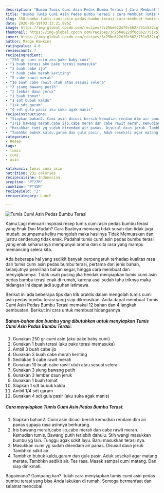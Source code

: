 ```yaml
---
description: "Bumbu Tumis Cumi Asin Pedas Bumbu Terasi | Cara Membuat Tumis Cumi Asin Pedas Bumbu Terasi Yang Lezat"
title: "Bumbu Tumis Cumi Asin Pedas Bumbu Terasi | Cara Membuat Tumis Cumi Asin Pedas Bumbu Terasi Yang Lezat"
slug: 158-bumbu-tumis-cumi-asin-pedas-bumbu-terasi-cara-membuat-tumis-cumi-asin-pedas-bumbu-terasi-yang-lezat
date: 2020-05-19T03:13:21.985Z
image: https://img-global.cpcdn.com/recipes/3c25be622df0c662/751x532cq70/tumis-cumi-asin-pedas-bumbu-terasi-foto-resep-utama.jpg
thumbnail: https://img-global.cpcdn.com/recipes/3c25be622df0c662/751x532cq70/tumis-cumi-asin-pedas-bumbu-terasi-foto-resep-utama.jpg
cover: https://img-global.cpcdn.com/recipes/3c25be622df0c662/751x532cq70/tumis-cumi-asin-pedas-bumbu-terasi-foto-resep-utama.jpg
author: Madge Hawkins
ratingvalue: 4.6
reviewcount: 7
recipeingredient:
- "250 gr cumi asin aku pake baby cumi"
- "1 buah terasi aku pake terasi mamasuka"
- "3 buah cabe ijo"
- "3 buah cabe merah keriting"
- "5 cabe rawit merah"
- "10 buah cabe rawit utuh atau sesuai selera"
- "3 siung bawang putih"
- "3 lembar daun jeruk"
- "1 buah tomat"
- "1 sdt bubuk kaldu"
- "1/4 sdt garam"
- "4 sdt gula pasir aku suka agak manis"
recipeinstructions:
- "Siapkan bahan2. Cumi asin dicuci bersih kemudian rendam dlm air panas supaya rasa asinnya berkurang."
- "Iris bawang merah,cabe ijo,cabe merah dan cabe rawit merah. Kemudian tumis. Bawang putih terlebih dahulu. Stlh wangi masukkan bumbu yg lain. Tunggu agak sdkit layu. Baru masukkan terasi nya."
- "Masukkan cumi yg sudah direndam air panas. Disusul daun jeruk. Tambhkn sdkit air."
- "Tambhkn bubuk kaldu,garam dan gula pasir. Aduk sesekali agar matang merata. Tambhkn sedikit air. Tes rasa. Masak sampai cumi matang. Dan siap dinikmati."
categories:
- Resep
tags:
- tumis
- cumi
- asin

katakunci: tumis cumi asin 
nutrition: 231 calories
recipecuisine: Indonesian
preptime: "PT27M"
cooktime: "PT45M"
recipeyield: "2"
recipecategory: Lunch

---
```



![Tumis Cumi Asin Pedas Bumbu Terasi](https://img-global.cpcdn.com/recipes/3c25be622df0c662/751x532cq70/tumis-cumi-asin-pedas-bumbu-terasi-foto-resep-utama.jpg)

Kamu Lagi mencari inspirasi resep tumis cumi asin pedas bumbu terasi yang Enak Dan Mudah? Cara Buatnya memang tidak susah dan tidak juga mudah. seumpama keliru mengolah maka hasilnya Tidak Memuaskan dan justru cenderung tidak enak. Padahal tumis cumi asin pedas bumbu terasi yang enak seharusnya mempunyai aroma dan cita rasa yang mampu memancing selera kita.

Ada beberapa hal yang sedikit banyak berpengaruh terhadap kualitas rasa dari tumis cumi asin pedas bumbu terasi, pertama dari jenis bahan, selanjutnya pemilihan bahan segar, hingga cara membuat dan menyajikannya. Tidak usah pusing jika hendak menyiapkan tumis cumi asin pedas bumbu terasi enak di rumah, karena asal sudah tahu triknya maka hidangan ini dapat jadi suguhan istimewa.




Berikut ini ada beberapa tips dan trik praktis dalam mengolah tumis cumi asin pedas bumbu terasi yang siap dikreasikan. Anda dapat membuat Tumis Cumi Asin Pedas Bumbu Terasi memakai 12 bahan dan 4 langkah pembuatan. Berikut ini cara untuk membuat hidangannya.

<!--inarticleads1-->

##### Bahan-bahan dan bumbu yang dibutuhkan untuk menyiapkan Tumis Cumi Asin Pedas Bumbu Terasi:

1. Gunakan 250 gr cumi asin (aku pake baby cumi)
1. Gunakan 1 buah terasi (aku pake terasi mamasuka)
1. Ambil 3 buah cabe ijo
1. Gunakan 3 buah cabe merah keriting
1. Sediakan 5 cabe rawit merah
1. Gunakan 10 buah cabe rawit utuh atau sesuai selera
1. Gunakan 3 siung bawang putih
1. Gunakan 3 lembar daun jeruk
1. Gunakan 1 buah tomat
1. Siapkan 1 sdt bubuk kaldu
1. Ambil 1/4 sdt garam
1. Gunakan 4 sdt gula pasir (aku suka agak manis)




<!--inarticleads2-->

##### Cara menyiapkan Tumis Cumi Asin Pedas Bumbu Terasi:

1. Siapkan bahan2. Cumi asin dicuci bersih kemudian rendam dlm air panas supaya rasa asinnya berkurang.
1. Iris bawang merah,cabe ijo,cabe merah dan cabe rawit merah. Kemudian tumis. Bawang putih terlebih dahulu. Stlh wangi masukkan bumbu yg lain. Tunggu agak sdkit layu. Baru masukkan terasi nya.
1. Masukkan cumi yg sudah direndam air panas. Disusul daun jeruk. Tambhkn sdkit air.
1. Tambhkn bubuk kaldu,garam dan gula pasir. Aduk sesekali agar matang merata. Tambhkn sedikit air. Tes rasa. Masak sampai cumi matang. Dan siap dinikmati.




Bagaimana? Gampang kan? Itulah cara menyiapkan tumis cumi asin pedas bumbu terasi yang bisa Anda lakukan di rumah. Semoga bermanfaat dan selamat mencoba!
